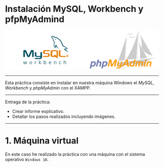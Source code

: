 # Instalación MySQL, Workbench y pfpMyAdmind

![portada](./img/portada.png)

___

Esta práctica consiste en instalar en nuestra máquina Windows el *MySQL*, *Workbench* y *phpMyAdmin* con el XAMPP.

___

Entraga de la práctica:

- Crear informe explicativo.
- Detallar los pasos realizados incluyendo imágenes.

___

# 1. Máquina virtual

En este caso he realizado la práctica con una máquina con el sistema operativo `Windows 10`.
